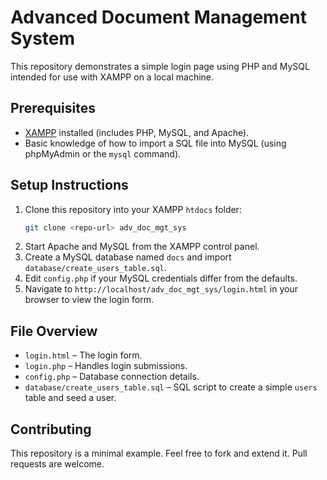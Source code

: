 # Advanced Document Management System

This repository demonstrates a simple login page using PHP and MySQL intended for use with XAMPP on a local machine.

## Prerequisites

- [XAMPP](https://www.apachefriends.org/) installed (includes PHP, MySQL, and Apache).
- Basic knowledge of how to import a SQL file into MySQL (using phpMyAdmin or the `mysql` command).

## Setup Instructions

1. Clone this repository into your XAMPP `htdocs` folder:
   ```bash
   git clone <repo-url> adv_doc_mgt_sys
   ```
2. Start Apache and MySQL from the XAMPP control panel.
3. Create a MySQL database named `docs` and import `database/create_users_table.sql`.
4. Edit `config.php` if your MySQL credentials differ from the defaults.
5. Navigate to `http://localhost/adv_doc_mgt_sys/login.html` in your browser to view the login form.

## File Overview

- `login.html` – The login form.
- `login.php` – Handles login submissions.
- `config.php` – Database connection details.
- `database/create_users_table.sql` – SQL script to create a simple `users` table and seed a user.

## Contributing

This repository is a minimal example. Feel free to fork and extend it. Pull requests are welcome.
